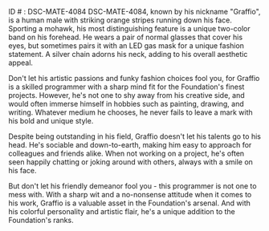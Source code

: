ID # : DSC-MATE-4084
DSC-MATE-4084, known by his nickname "Graffio", is a human male with striking orange stripes running down his face. Sporting a mohawk, his most distinguishing feature is a unique two-color band on his forehead. He wears a pair of normal glasses that cover his eyes, but sometimes pairs it with an LED gas mask for a unique fashion statement. A silver chain adorns his neck, adding to his overall aesthetic appeal. 

Don't let his artistic passions and funky fashion choices fool you, for Graffio is a skilled programmer with a sharp mind fit for the Foundation's finest projects. However, he's not one to shy away from his creative side, and would often immerse himself in hobbies such as painting, drawing, and writing. Whatever medium he chooses, he never fails to leave a mark with his bold and unique style. 

Despite being outstanding in his field, Graffio doesn't let his talents go to his head. He's sociable and down-to-earth, making him easy to approach for colleagues and friends alike. When not working on a project, he's often seen happily chatting or joking around with others, always with a smile on his face. 

But don't let his friendly demeanor fool you - this programmer is not one to mess with. With a sharp wit and a no-nonsense attitude when it comes to his work, Graffio is a valuable asset in the Foundation's arsenal. And with his colorful personality and artistic flair, he's a unique addition to the Foundation's ranks.